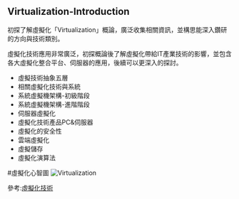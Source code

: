 ## Virtualization-Introduction

初探了解虛擬化「Virtualization」概論，廣泛收集相關資訊，並構思能深入鑽研的方向與技術類別。

虛擬化技術應用非常廣泛，初探概論後了解虛擬化帶給IT產業技術的影響，並包含各大虛擬化整合平台、伺服器的應用，後續可以更深入的探討。

* 虛擬技術抽象五層
* 相關虛擬化技術與系統
* 系統虛擬機架構-初級階段
* 系統虛擬機架構-進階階段
* 伺服器虛擬化
* 虛擬化技術產品PC&伺服器
* 虛擬化的安全性
* 雲端虛擬化
* 虛擬儲存
* 虛擬化演算法



#虛擬化心智圖
![Virtualization](http://i.imgur.com/4tmoFsJ.png)

參考:[虛擬化技術](http://www.twword.com/wiki/%E8%99%9B%E6%93%AC%E5%8C%96%E6%8A%80%E8%A1%93#1)
